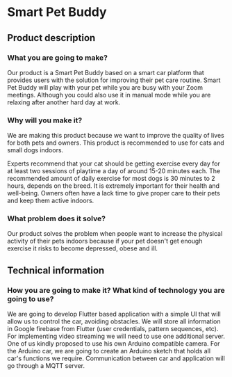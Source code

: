 # Smart Pet Buddy

## Product description 

### What you are going to make? 

Our product is a Smart Pet Buddy based on a smart car platform that provides users with the solution for improving their pet care routine. 
Smart Pet Buddy will play with your pet while you are busy with your Zoom meetings. 
Although you could also use it in manual mode while you are relaxing after another hard day at work.

### Why will you make it? 

We are making this product because we want to improve the quality of lives for both pets and owners. This product is recommended to use for cats and small dogs indoors.

Experts recommend that your cat should be getting exercise every day for at least two sessions of playtime a day of around 15-20 minutes each. 
The recommended amount of daily exercise for most dogs is 30 minutes to 2 hours, depends on the breed.
It is extremely important for their health and well-being.
Owners often have a lack time to give proper care to their pets and keep them active indoors. 

### What problem does it solve? 

Our product solves the problem when people want to increase the physical activity of their pets indoors because if your pet doesn't get enough exercise it risks to become depressed, obese and ill.

## Technical information

### How you are going to make it? What kind of technology you are going to use?

We are going to develop Flutter based application with a simple UI that will allow us to control the car, avoiding obstacles. 
We will store all information in Google firebase from Flutter (user credentials, pattern sequences, etc).
For implementing video streaming we will need to use one additional server. 
One of us kindly proposed to use his own Arduino compatible camera.
For the Arduino car, we are going to create an Arduino sketch that holds all car's functions we require.
Communication between car and application will go through a MQTT server.




